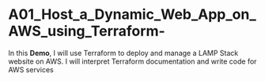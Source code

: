 # A01_Host_a_Dynamic_Web_App_on_AWS_using_Terraform-

In this **Demo**, 
I will use Terraform to deploy and manage a LAMP Stack website on AWS.
I will interpret Terraform documentation and write code for AWS services
